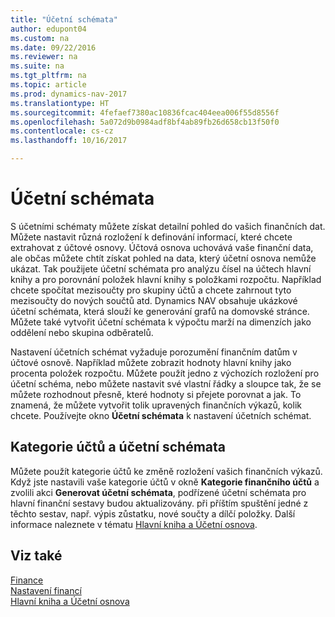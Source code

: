 ```yaml
---
title: "Účetní schémata"
author: edupont04
ms.custom: na
ms.date: 09/22/2016
ms.reviewer: na
ms.suite: na
ms.tgt_pltfrm: na
ms.topic: article
ms.prod: dynamics-nav-2017
ms.translationtype: HT
ms.sourcegitcommit: 4fefaef7380ac10836fcac404eea006f55d8556f
ms.openlocfilehash: 5a072d9b0984adf8bf4ab89fb26d658cb13f50f0
ms.contentlocale: cs-cz
ms.lasthandoff: 10/16/2017

---
```


# <a name="account-schedules"></a>Účetní schémata
S účetními schématy můžete získat detailní pohled do vašich finančních dat. Můžete nastavit různá rozložení k definování informací, které chcete extrahovat z účtové osnovy. Účtová osnova uchovává vaše finanční data, ale občas můžete chtít získat pohled na data, který účetní osnova nemůže ukázat. Tak použijete účetní schémata pro analýzu čísel na účtech hlavní knihy a pro porovnání položek hlavní knihy s položkami rozpočtu.
Například chcete spočítat mezisoučty pro skupiny účtů a chcete zahrnout tyto mezisoučty do nových součtů atd.
Dynamics NAV obsahuje ukázkové účetní schémata, která slouží ke generování grafů na domovské stránce. Můžete také vytvořit účetní schémata k výpočtu marží na dimenzích jako oddělení nebo skupina odběratelů.  

Nastavení účetních schémat vyžaduje porozumění finančním datům v účtové osnově.
Například můžete zobrazit hodnoty hlavní knihy jako procenta položek rozpočtu.
Můžete použít jedno z výchozích rozložení pro účetní schéma, nebo můžete nastavit své vlastní řádky a sloupce tak, že se můžete rozhodnout přesně, které hodnoty si přejete porovnat a jak.
To znamená, že můžete vytvořit tolik upravených finančních výkazů, kolik chcete. Používejte okno **Účetní schémata** k nastavení účetních schémat.  

## <a name="account-categories-and-account-schedules"></a>Kategorie účtů a účetní schémata
Můžete použít kategorie účtů ke změně rozložení vašich finančních výkazů. Když jste nastavili vaše kategorie účtů v okně **Kategorie finančního účtů** a zvolili akci **Generovat účetní schémata**, podřízené účetní schémata pro hlavní finanční sestavy budou aktualizovány. při příštím spuštění jedné z těchto sestav, např. výpis zůstatku, nové součty a dílčí položky. Další informace naleznete v tématu [Hlavní kniha a Účetní osnova](finance-general-ledger.md).    
## <a name="see-also"></a>Viz také
[Finance](finance.md)  
[Nastavení financí](finance-setup-finance.md)  
[Hlavní kniha a Účetní osnova](finance-general-ledger.md)  

